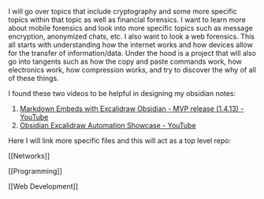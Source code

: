 I will go over topics that include cryptography and some more specific topics within that topic as well as financial forensics. I want to learn more about mobile forensics and look into more specific topics such as message encryption, anonymized chats, etc.  I also want to look a web forensics. This all starts with understanding how the internet works and how devices allow for the transfer of information/data. Under the hood is a project that will also go into tangents such as how the copy and paste commands work, how electronics work, how compression works, and try to discover the why of all of these things.

I found these two videos to be helpful in designing my obsidian notes: 
1. [Markdown Embeds with Excalidraw Obsidian - MVP release (1.4.13) - YouTube](https://www.youtube.com/watch?v=tsecSfnTMow)
2. [Obsidian Excalidraw Automation Showcase - YouTube](https://www.youtube.com/watch?v=QNksBPe75Ho)

Here I will link more specific files and this will act as a top level repo:

 [[Networks]]

[[Programming]]

[[Web Development]]

